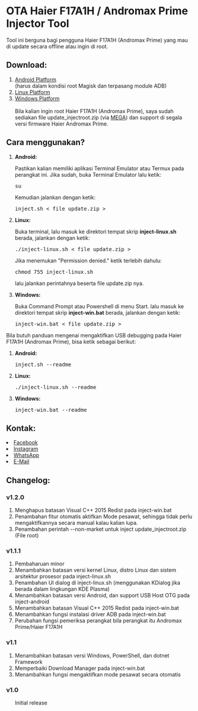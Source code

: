 <h1>OTA Haier F17A1H / Andromax Prime Injector Tool</h1>
Tool ini berguna bagi pengguna Haier F17A1H (Andromax Prime) yang mau di update secara offline atau ingin di root.

<h2>Download:</h2>
<ol>
<li><a href=https://github.com/thefirefox12537/ota_f17a1h_injector/releases/download/v.1.2.0/inject-android.zip>Android Platform</a></li> (harus dalam kondisi root Magisk dan terpasang module ADB)
<li><a href=https://github.com/thefirefox12537/ota_f17a1h_injector/releases/download/v.1.2.0/inject-linux.sh>Linux Platform</a></li>
<li><a href=https://github.com/thefirefox12537/ota_f17a1h_injector/releases/download/v.1.2.0/inject-win.bat>Windows Platform</a></li><br/>
Bila kalian ingin root Haier F17A1H (Andromax Prime), saya sudah sediakan file update_injectroot.zip (via <a href=https://mega.nz/file/ZNMEERzA#Wz7Km4PcSx0v1fG6Knuw0S2SF8oQlN4pr02NswiIMy0>MEGA</a>) dan support di segala versi firmware Haier Andromax Prime.
</ol>

<h2>Cara menggunakan?</h2>
<ol>
<li><b>Android:</b><p>
Pastikan kalian memiliki aplikasi Terminal Emulator atau Termux pada perangkat ini. Jika sudah, buka Terminal Emulator lalu ketik: <pre>su</pre> Kemudian jalankan dengan ketik: <pre>inject.sh < file update.zip ></pre></li>
<li><b>Linux:</b><p>
Buka terminal, lalu masuk ke direktori tempat skrip <b>inject-linux.sh</b> berada, jalankan dengan ketik: <pre>./inject-linux.sh < file update.zip ></pre> Jika menemukan "Permission denied." ketik terlebih dahulu: <pre>chmod 755 inject-linux.sh</pre> lalu jalankan perintahnya beserta file update.zip nya.</li><p>
<li><b>Windows:</b><p>
Buka Command Prompt atau Powershell di menu Start. lalu masuk ke direktori tempat skrip <b>inject-win.bat</b> berada, jalankan dengan ketik: <pre>inject-win.bat < file update.zip ></pre></li>
</ol>

Bila butuh panduan mengenai mengaktifkan USB debugging pada Haier F17A1H (Andromax Prime), bisa ketik sebagai berikut:
<ol>
<li><b>Android:</b><pre>inject.sh --readme</li>
<li><b>Linux:</b><pre>./inject-linux.sh --readme</li>
<li><b>Windows:</b><pre>inject-win.bat --readme</li>
</ol>

<h2>Kontak:</h2>
<li><a href=https://fb.me/thefirefoxflasher>Facebook</a></li>
<li><a href=https://www.instagram.com/thefirefoxflasher_>Instagram</a></li>
<li><a href=https://wa.me/6288228419117>WhatsApp</a></li>
<li><a href=mailto:reinmclaren33@gmail.com>E-Mail</a></li>

<h2>Changelog:</h2>
<h3>v1.2.0</h3>
<ol>
<li>Menghapus batasan Visual C++ 2015 Redist pada inject-win.bat</li>
<li>Penambahan fitur otomatis aktifkan Mode pesawat, sehingga tidak perlu mengaktifkannya secara manual kalau kalian lupa.</li>
<li>Penambahan perintah --non-market untuk inject update_injectroot.zip (File root)</li>
</ol>
<h3>v1.1.1</h3>
<ol>
<li>Pembaharuan minor</li>
<li>Menambahkan batasan versi kernel Linux, distro Linux dan sistem arsitektur prosesor pada inject-linux.sh</li>
<li>Penambahan UI dialog di inject-linux.sh (menggunakan KDialog jika berada dalam lingkungan KDE Plasma)</li>
<li>Menambahkan batasan versi Android, dan support USB Host OTG pada inject-android</li>
<li>Menambahkan batasan Visual C++ 2015 Redist pada inject-win.bat</li>
<li>Menambahkan fungsi instalasi driver ADB pada inject-win.bat</li>
<li>Perubahan fungsi pemeriksa perangkat bila perangkat itu Andromax Prime/Haier F17A1H</li>
</ol>
<h3>v1.1</h3>
<ol>
<li>Menambahkan batasan versi Windows, PowerShell, dan dotnet Framework</li>
<li>Memperbaiki Download Manager pada inject-win.bat</li>
<li>Menambahkan fungsi mengaktifkan mode pesawat secara otomatis</li>
</ol>
<h3>v1.0</h3>
<ol>Initial release</ol>
